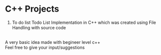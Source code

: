 # C++ Projects 

1. To do list 
Todo List Implementation in C++  which was created using  File Handling with source code
<br>
A very basic idea made with begineer level c++ 
<br>
Feel free to give your input/suggestions 
